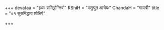 +++
devataa = "इध्मः समिद्धोग्निर्वा"
RShiH = "वसुश्रुत आत्रेयः"
ChandaH = "गायत्री"
title = "०१ सुसमिद्धाय शोचिषे"

+++
